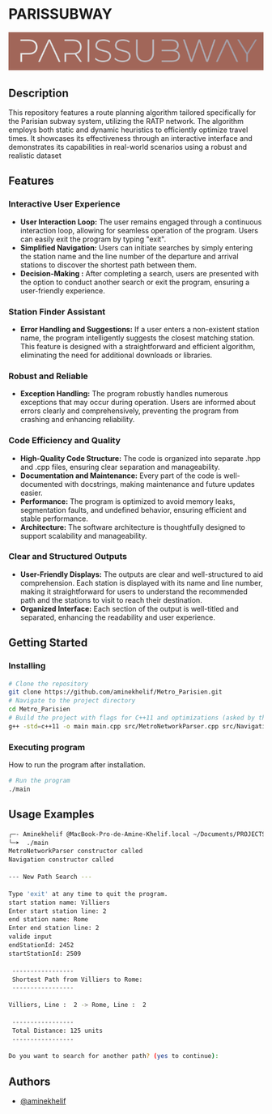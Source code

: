 
# PARISSUBWAY
<!-- insert image -->
![Paris Subway](src/data/PARISSUBWAY.png)

## Description

This repository features a route planning algorithm tailored specifically for the Parisian subway system, utilizing the RATP network. The algorithm employs both static and dynamic heuristics to efficiently optimize travel times. It showcases its effectiveness through an interactive interface and demonstrates its capabilities in real-world scenarios using a robust and realistic dataset

## Features

### Interactive User Experience
- **User Interaction Loop:** The user remains engaged through a continuous interaction loop, allowing for seamless operation of the program. Users can easily exit the program by typing "exit".
- **Simplified Navigation:** Users can initiate searches by simply entering the station name and the line number of the departure and arrival stations to discover the shortest path between them.
- **Decision-Making :** After completing a search, users are presented with the option to conduct another search or exit the program, ensuring a user-friendly experience.

### Station Finder Assistant
- **Error Handling and Suggestions:** If a user enters a non-existent station name, the program intelligently suggests the closest matching station. This feature is designed with a straightforward and efficient algorithm, eliminating the need for additional downloads or libraries.

### Robust and Reliable
- **Exception Handling:** The program robustly handles numerous exceptions that may occur during operation. Users are informed about errors clearly and comprehensively, preventing the program from crashing and enhancing reliability.

### Code Efficiency and Quality
- **High-Quality Code Structure:** The code is organized into separate .hpp and .cpp files, ensuring clear separation and manageability.
- **Documentation and Maintenance:** Every part of the code is well-documented with docstrings, making maintenance and future updates easier.
- **Performance:** The program is optimized to avoid memory leaks, segmentation faults, and undefined behavior, ensuring efficient and stable performance.
- **Architecture:** The software architecture is thoughtfully designed to support scalability and manageability.

### Clear and Structured Outputs
- **User-Friendly Displays:** The outputs are clear and well-structured to aid comprehension. Each station is displayed with its name and line number, making it straightforward for users to understand the recommended path and the stations to visit to reach their destination.
- **Organized Interface:** Each section of the output is well-titled and separated, enhancing the readability and user experience.


## Getting Started

### Installing



```bash
# Clone the repository
git clone https://github.com/aminekhelif/Metro_Parisien.git
# Navigate to the project directory
cd Metro_Parisien
# Build the project with flags for C++11 and optimizations (asked by the teacher)
g++ -std=c++11 -o main main.cpp src/MetroNetworkParser.cpp src/Navigation.cpp -Wall -Wextra -Werror -pedantic -pedantic-errors -O3 
```

### Executing program

How to run the program after installation.

```bash
# Run the program
./main
```

## Usage Examples



```bash
╭─- Aminekhelif @MacBook-Pro-de-Amine-Khelif.local ~/Documents/PROJECTS/Projet Metro C++ (main|✚2…1⚑1)
╰─➤  ./main                                                                                                                                                                                                            15:44:29
MetroNetworkParser constructor called
Navigation constructor called

--- New Path Search ---

Type 'exit' at any time to quit the program.
start station name: Villiers
Enter start station line: 2
end station name: Rome
Enter end station line: 2
valide input
endStationId: 2452
startStationId: 2509

 ----------------- 
 Shortest Path from Villiers to Rome: 
 ----------------- 

Villiers, Line :  2 -> Rome, Line :  2
 
 ----------------- 
 Total Distance: 125 units 
 -----------------

Do you want to search for another path? (yes to continue): 
```


## Authors



- [@aminekhelif](https://github.com/aminekhelif)

